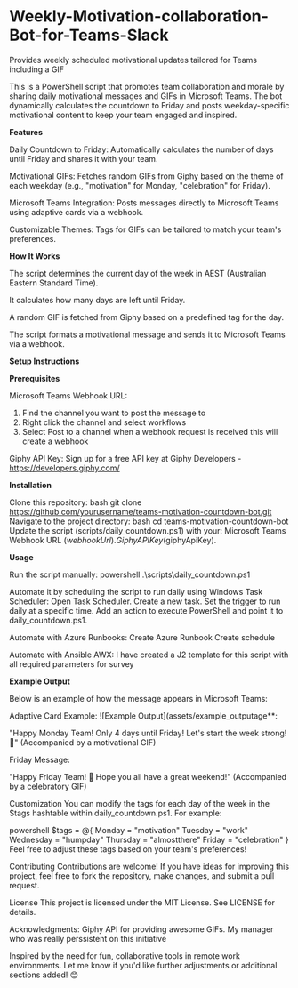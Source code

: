 # Weekly-Motivation-collaboration-Bot-for-Teams-Slack
Provides weekly scheduled motivational updates tailored for Teams including a GIF

This is a PowerShell script that promotes team collaboration and morale by sharing daily motivational messages and GIFs in Microsoft Teams. The bot dynamically calculates the countdown to Friday and posts weekday-specific motivational content to keep your team engaged and inspired.

**Features**

Daily Countdown to Friday: Automatically calculates the number of days until Friday and shares it with your team.

Motivational GIFs: Fetches random GIFs from Giphy based on the theme of each weekday (e.g., "motivation" for Monday, "celebration" for Friday).

Microsoft Teams Integration: Posts messages directly to Microsoft Teams using adaptive cards via a webhook.

Customizable Themes: Tags for GIFs can be tailored to match your team's preferences.

**How It Works**

The script determines the current day of the week in AEST (Australian Eastern Standard Time).

It calculates how many days are left until Friday.

A random GIF is fetched from Giphy based on a predefined tag for the day.

The script formats a motivational message and sends it to Microsoft Teams via a webhook.

**Setup Instructions**

**Prerequisites**

Microsoft Teams Webhook URL:
1. Find the channel you want to post the message to
2. Right click the channel and select workflows
3. Select Post to a channel when a webhook request is received this will create a webhook

Giphy API Key:
Sign up for a free API key at Giphy Developers - https://developers.giphy.com/

**Installation**

Clone this repository:
bash
git clone https://github.com/yourusername/teams-motivation-countdown-bot.git
Navigate to the project directory:
bash
cd teams-motivation-countdown-bot
Update the script (scripts/daily_countdown.ps1) with your:
Microsoft Teams Webhook URL ($webhookUrl).
Giphy API Key ($giphyApiKey).

**Usage**

Run the script manually:
powershell
.\scripts\daily_countdown.ps1

Automate it by scheduling the script to run daily using Windows Task Scheduler:
Open Task Scheduler.
Create a new task.
Set the trigger to run daily at a specific time.
Add an action to execute PowerShell and point it to daily_countdown.ps1.

Automate with Azure Runbooks:
Create Azure Runbook
Create schedule

Automate with Ansible AWX:
I have created a J2 template for this script with all required parameters for survey

**Example Output**

Below is an example of how the message appears in Microsoft Teams:

Adaptive Card Example:
![Example Output](assets/example_outputage**:

"Happy Monday Team! Only 4 days until Friday! Let's start the week strong! 💪"
(Accompanied by a motivational GIF)

Friday Message:

"Happy Friday Team! 🎉 Hope you all have a great weekend!"
(Accompanied by a celebratory GIF)

Customization
You can modify the tags for each day of the week in the $tags hashtable within daily_countdown.ps1. For example:

powershell
$tags = @{
    Monday    = "motivation"
    Tuesday   = "work"
    Wednesday = "humpday"
    Thursday  = "almostthere"
    Friday    = "celebration"
}
Feel free to adjust these tags based on your team's preferences!

Contributing
Contributions are welcome! If you have ideas for improving this project, feel free to fork the repository, make changes, and submit a pull request.

License
This project is licensed under the MIT License. See LICENSE for details.

Acknowledgments:
Giphy API for providing awesome GIFs.
My manager who was really perssistent on this initiative

Inspired by the need for fun, collaborative tools in remote work environments.
Let me know if you'd like further adjustments or additional sections added! 😊
